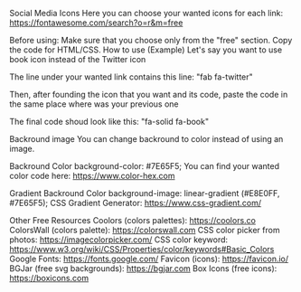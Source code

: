 Social Media Icons
Here you can choose your wanted icons for each link:
https://fontawesome.com/search?o=r&m=free

Before using:
Make sure that you choose only from the "free" section.
Copy the code for HTML/CSS.
How to use (Example)
Let's say you want to use book icon instead of the Twitter icon

The line under your wanted link contains this line: "fab fa-twitter"

Then, after founding the icon that you want and its code, paste the code in the same place where was your previous one

The final code shoud look like this: "fa-solid fa-book"

Backround image
You can change backround to color instead of using an image.

Backround Color
background-color: #7E65F5;
You can find your wanted color code here: https://www.color-hex.com

Gradient Backround Color
background-image: linear-gradient (#E8E0FF, #7E65F5);
CSS Gradient Generator: https://www.css-gradient.com/

Other Free Resources
Coolors (colors palettes): https://coolors.co
ColorsWall (colors palette): https://colorswall.com
CSS color picker from photos: https://imagecolorpicker.com/
CSS color keyword: https://www.w3.org/wiki/CSS/Properties/color/keywords#Basic_Colors
Google Fonts: https://fonts.google.com/
Favicon (icons): https://favicon.io/
BGJar (free svg backgrounds): https://bgjar.com
Box Icons (free icons): https://boxicons.com
